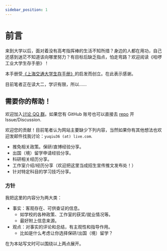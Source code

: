 ```yaml
---
sidebar_position: 1
---
```


# 前言

来到大学以后，面对着没有高考指挥棒的生活不知所措？身边的人都在用功，自己还感到迷茫不知道该向哪里努力？有目标后缺乏指点，怕走弯路？欢迎阅读《哈啰工业大学生存手册》！

本手册受[《上海交通大学生存手册》](https://survivesjtu.gitbook.io/survivesjtumanual/)的启发而创立。在此表示感谢。

目前笔者正在读大二，学识有限，所以……

## 需要你的帮助！

欢迎加入[讨论 QQ 群](https://qm.qq.com/cgi-bin/qm/qr?k=PN-UfQoIQAz6aRqX3ktWqLub0C1Yl1gy&jump_from=webapi&authKey=gCHdVmi1J6/RXmnT97G+n7K1Kd88VuO0arLHFTCdBiPEG+q3I4FAlHk/FbI6JANS)。如果您有 GitHub 账号也可以直接去 [repo](https://github.com/Hello-University-of-Technology/SurviveHLUTManual) 开 Issue/Discussion.

欢迎您的贡献！目前笔者认为网站主要缺少下列内容，当然如果你有其他想法也欢迎发邮件找我讨论：`yuqiu36 (at) live.com`.

- 推免相关政策。保研/直博经验分享。
- 出国（境）留学申请经验分享。
- 科研相关经历分享。
- 工作室介绍/经历分享（欢迎把这里当成招生宣传推文发布处！）
- 针对特定科目的学习技巧分享。

### 方针

我把这里的内容分为两大类：

- 事实：客观存在、可供查证的信息。
  - 如学校的各种政策、工作室的获奖/就业情况等。
  - 最好附上信息来源。
- 观点：对事实的评论和总结，有主观性和指导作用。
  - 比如是什么考虑让你选择保研/出国（境）留学？

在为本站写文时可以围绕以上两点展开。
